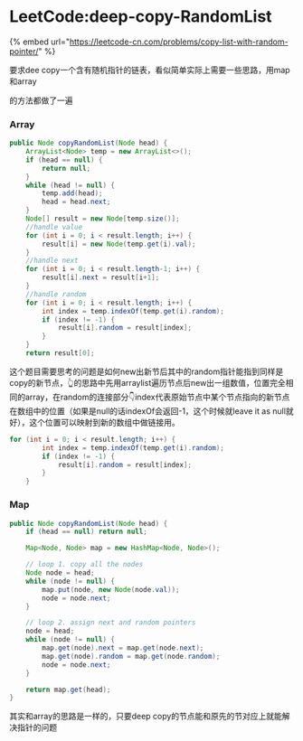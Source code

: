 # LeetCode:deep-copy-RandomList

{% embed url="https://leetcode-cn.com/problems/copy-list-with-random-pointer/" %}

要求dee copy一个含有随机指针的链表，看似简单实际上需要一些思路，用map和array

的方法都做了一遍

### Array

```java
public Node copyRandomList(Node head) {
    ArrayList<Node> temp = new ArrayList<>();
    if (head == null) {
        return null;
    }
    while (head != null) {
        temp.add(head);
        head = head.next;
    }
    Node[] result = new Node[temp.size()];
    //handle value
    for (int i = 0; i < result.length; i++) {
        result[i] = new Node(temp.get(i).val);
    }
    //handle next
    for (int i = 0; i < result.length-1; i++) {
        result[i].next = result[i+1];
    }
    //handle random
    for (int i = 0; i < result.length; i++) {
        int index = temp.indexOf(temp.get(i).random);
        if (index != -1) {
            result[i].random = result[index];
        }
    }
    return result[0];

```

这个题目需要思考的问题是如何new出新节后其中的random指针能指到同样是copy的新节点，👆的思路中先用arraylist遍历节点后new出一组数值，位置完全相同的array，在random的连接部分👇index代表原始节点中某个节点指向的新节点在数组中的位置（如果是null的话indexOf会返回-1，这个时候就leave it as null就好），这个位置可以映射到新的数组中做链接用。

```java
for (int i = 0; i < result.length; i++) {
        int index = temp.indexOf(temp.get(i).random);
        if (index != -1) {
            result[i].random = result[index];
        }
    }
```

### Map

```java
public Node copyRandomList(Node head) {
    if (head == null) return null;

    Map<Node, Node> map = new HashMap<Node, Node>();

    // loop 1. copy all the nodes
    Node node = head;
    while (node != null) {
        map.put(node, new Node(node.val));
        node = node.next;
    }

    // loop 2. assign next and random pointers
    node = head;
    while (node != null) {
        map.get(node).next = map.get(node.next);
        map.get(node).random = map.get(node.random);
        node = node.next;
    }

    return map.get(head);
}
```

其实和array的思路是一样的，只要deep copy的节点能和原先的节对应上就能解决指针的问题

